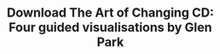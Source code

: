 ---
title: "Download The Art of Changing CD: Four guided visualisations by Glen Park"
redirect_to: https://drive.google.com/drive/folders/1XRGIWTV5ZDtgqwO3GuY-VxohfGaMQxu6?usp=sharing
---